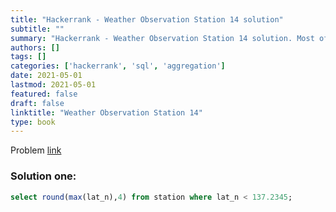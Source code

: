 ```yaml
---
title: "Hackerrank - Weather Observation Station 14 solution"
subtitle: ""
summary: "Hackerrank - Weather Observation Station 14 solution. Most of the solutions are written in Python and Javascript, when possible multiple solutions are added."
authors: []
tags: []
categories: ['hackerrank', 'sql', 'aggregation']
date: 2021-05-01
lastmod: 2021-05-01
featured: false
draft: false
linktitle: "Weather Observation Station 14"
type: book
---
```

Problem [link](https://www.hackerrank.com/challenges/weather-observation-station-14)

### Solution one:

```sql
select round(max(lat_n),4) from station where lat_n < 137.2345;
```
